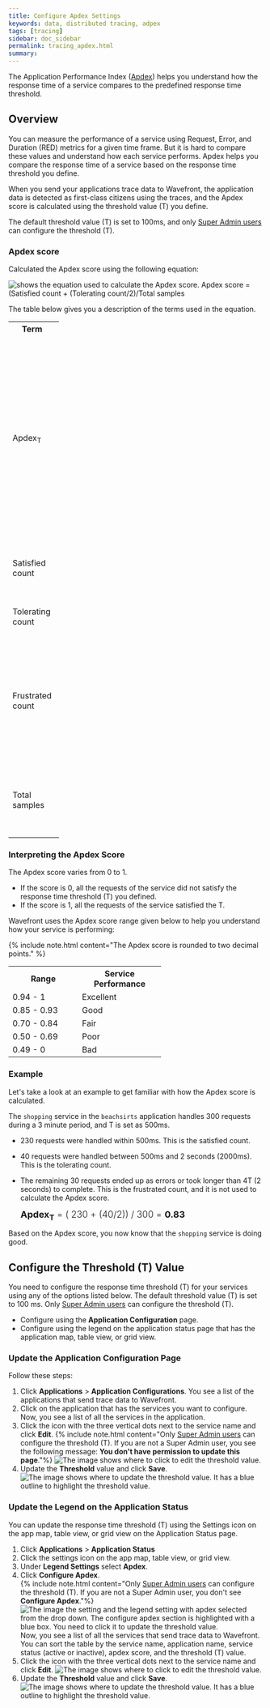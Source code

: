 ```yaml
---
title: Configure Apdex Settings
keywords: data, distributed tracing, adpex
tags: [tracing]
sidebar: doc_sidebar
permalink: tracing_apdex.html
summary: 
---
```


The Application Performance Index ([Apdex](https://www.apdex.org/overview.html)) helps you understand how the response time of a service compares to the predefined response time threshold. 

## Overview

You can measure the performance of a service using Request, Error, and Duration (RED) metrics for a given time frame. But it is hard to compare these values and understand how each service performs. Apdex helps you compare the response time of a service based on the response time threshold you define.

When you send your applications trace data to Wavefront, the application data is detected as first-class citizens using the traces, and the Apdex score is calculated using the threshold value (T) you define. 

The default threshold value (T) is set to 100ms, and only [Super Admin users](authorization.html#who-is-the-super-admin-user) can configure the threshold (T).

### Apdex score 

Calculated the Apdex score using the following equation:

![shows the equation used to calculate the Apdex score. Apdex score = (Satisfied count + (Tolerating count/2)/Total samples ](images/tracing_apdex_score_equation.png)

The table below gives you a description of the terms used in the equation.

<table style="width: 100;">
  <tr>
    <th width="20%">
      Term
    </th>
    <th width="80%">
      Description
    </th>
  </tr>
  <tr>
    <td>
      Apdex<sub>T</sub>
    </td>
    <td markdown="span">
      The Apdex score is calculated based on the response time threshold (T). Only super admin user's can define this value. See [Configure the Threshold (T) Value](#configure-the-threshold-t-value).
    </td>
  </tr>
  <tr>
    <td>
      Satisfied count
    </td>
    <td>
      Number of requests that received a response in T or less.
    </td>
  </tr>
  <tr>
    <td>
      Tolerating count
    </td>
    <td>
      Number of requests that are 4 times T (4T) or less.
    </td>
  </tr>
  <tr>
    <td>
      Frustrated count
    </td>
    <td>
      Number of requests that take more than 4 times T (4T) to complete. These requests are not used to calculate the Apdex score.
    </td>
  </tr>
  <tr>
    <td>
      Total samples
    </td>
    <td>
      Total number of requests used to calculate your Apdex score.
    </td>
  </tr>
</table>


### Interpreting the Apdex Score

The Apdex score varies from 0 to 1. 
* If the score is 0, all the requests of the service did not satisfy the response time threshold (T) you defined. 
* If the score is 1, all the requests of the service satisfied the T.

Wavefront uses the Apdex score range given below to help you understand how your service is performing:

{% include note.html content="The Apdex score is rounded to two decimal points." %}

<table style="width: 60%;">
  <tr>
    <th width="30%">
      Range
    </th>
    <th width="30%">
      Service Performance
    </th>
  </tr>
  <tr>
    <td>
      0.94 - 1 
    </td>
    <td>
      Excellent
    </td>
  </tr>
  <tr>
    <td>
      0.85 - 0.93
    </td>
    <td>
      Good
    </td>
  </tr>
  <tr>
    <td>
      0.70 - 0.84
    </td>
    <td>
      Fair
    </td>
  </tr>
  <tr>
    <td>
      0.50 - 0.69
    </td>
    <td>
      Poor
    </td>
  </tr>
  <tr>
    <td> 
      0.49 - 0
    </td>
    <td>
      Bad
    </td>
  </tr>
</table>

### Example

Let's take a look at an example to get familiar with how the Apdex score is calculated.

The `shopping` service in the `beachsirts` application handles 300 requests during a 3 minute period, and T is set as 500ms.

* 230 requests were handled within 500ms. This is the satisfied count.
* 40 requests were handled between 500ms and 2 seconds (2000ms). This is the tolerating count.
* The remaining 30 requests ended up as errors or took longer than 4T (2 seconds) to complete. This is the frustrated count, and it is not used to calculate the Apdex score.

  <p><span style="font-size: large; font-weight: 300"><b>Apdex<sub>T</sub></b> = ( 230 + (40/2)) / 300 = <b>0.83</b></span></p>

Based on the Apdex score, you now know that the `shopping` service is doing good.

## Configure the Threshold (T) Value

You need to configure the response time threshold (T) for your services using any of the options listed below. The default threshold value (T) is set to 100 ms. Only [Super Admin users](authorization.html#who-is-the-super-admin-user) can configure the threshold (T).

* Configure using the **Application Configuration** page.
* Configure using the legend on the application status page that has the application map, table view, or grid view.

### Update the Application Configuration Page

Follow these steps:

1. Click **Applications** > **Application Configurations**. You see a list of the applications that send trace data to Wavefront.
1. Click on the application that has the services you want to configure. Now, you see a list of all the services in the application.
1. Click the icon with the three vertical dots next to the service name and click **Edit**.
    {% include note.html content="Only [Super Admin users](authorization.html#who-is-the-super-admin-user) can configure the threshold (T). If you are not a Super Admin user, you see the following message: **You don't have permission to update this page**."%}
    ![The image shows where to click to edit the threshold value.](images/tracing_apdex_configuration_edit_service.png)
1. Update the **Threshold** value and click **Save**.
    ![The image shows where to update the threshold value. It has a blue outline to highlight the threshold value.](images/tracing_configure_apdex_threshold.png)
    
### Update the Legend on the Application Status

You can update the response time threshold (T) using the Settings icon on the app map, table view, or grid view on the Application Status page.

1. Click **Applications** > **Application Status**
1. Click the settings icon on the app map, table view, or grid view.
1. Under **Legend Settings** select **Apdex**.
1. Click **Configure Apdex**. <br/>
    {% include note.html content="Only [Super Admin users](authorization.html#who-is-the-super-admin-user) can configure the threshold (T). If you are not a Super Admin user, you don't see **Configure Apdex**."%}
    ![The image the setting and the legend setting with apdex selected from the drop down. The configure apdex section is highlighted with a blue box. You need to click it to update the threshold value.](images/tracing_apdex_legeng_configure_apdex.png)
    <br/>Now, you see a list of all the services that send trace data to Wavefront. You can sort the table by the service name, application name, service status (active or inactive), apdex score, and the threshold (T) value.
1. Click the icon with the three vertical dots next to the service name and click **Edit**.
    ![The image shows where to click to edit the threshold value.](images/tracing_edit_service_legend_settings.png)
1. Update the **Threshold** value and click **Save**.
    ![The image shows where to update the threshold value. It has a blue outline to highlight the threshold value.](images/tracing_configure_apdex_threshold.png)
 
